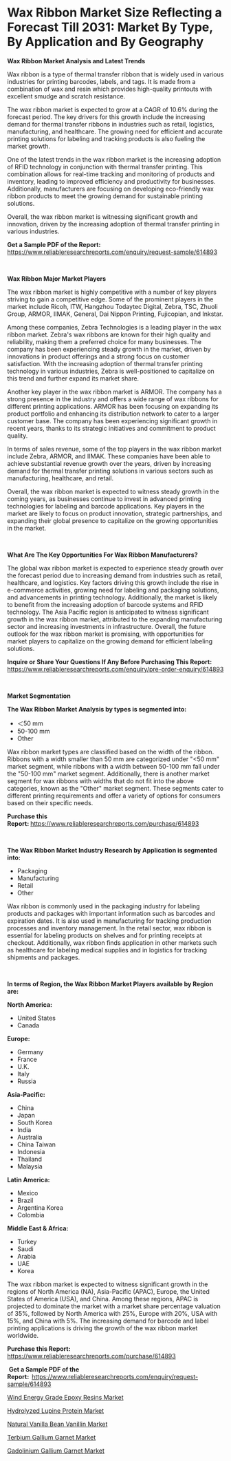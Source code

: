 <p><h1>Wax Ribbon Market Size Reflecting a Forecast Till 2031: Market By Type, By Application and By Geography</h1></p><p><strong>Wax Ribbon Market Analysis and Latest Trends</strong></p>
<p><p>Wax ribbon is a type of thermal transfer ribbon that is widely used in various industries for printing barcodes, labels, and tags. It is made from a combination of wax and resin which provides high-quality printouts with excellent smudge and scratch resistance.</p><p>The wax ribbon market is expected to grow at a CAGR of 10.6% during the forecast period. The key drivers for this growth include the increasing demand for thermal transfer ribbons in industries such as retail, logistics, manufacturing, and healthcare. The growing need for efficient and accurate printing solutions for labeling and tracking products is also fueling the market growth.</p><p>One of the latest trends in the wax ribbon market is the increasing adoption of RFID technology in conjunction with thermal transfer printing. This combination allows for real-time tracking and monitoring of products and inventory, leading to improved efficiency and productivity for businesses. Additionally, manufacturers are focusing on developing eco-friendly wax ribbon products to meet the growing demand for sustainable printing solutions.</p><p>Overall, the wax ribbon market is witnessing significant growth and innovation, driven by the increasing adoption of thermal transfer printing in various industries.</p></p>
<p><strong>Get a Sample PDF of the Report:&nbsp;</strong> <a href="https://www.reliableresearchreports.com/enquiry/request-sample/614893">https://www.reliableresearchreports.com/enquiry/request-sample/614893</a></p>
<p>&nbsp;</p>
<p><strong>Wax Ribbon Major Market Players</strong></p>
<p><p>The wax ribbon market is highly competitive with a number of key players striving to gain a competitive edge. Some of the prominent players in the market include Ricoh, ITW, Hangzhou Todaytec Digital, Zebra, TSC, Zhuoli Group, ARMOR, IIMAK, General, Dai Nippon Printing, Fujicopian, and Inkstar.</p><p>Among these companies, Zebra Technologies is a leading player in the wax ribbon market. Zebra's wax ribbons are known for their high quality and reliability, making them a preferred choice for many businesses. The company has been experiencing steady growth in the market, driven by innovations in product offerings and a strong focus on customer satisfaction. With the increasing adoption of thermal transfer printing technology in various industries, Zebra is well-positioned to capitalize on this trend and further expand its market share.</p><p>Another key player in the wax ribbon market is ARMOR. The company has a strong presence in the industry and offers a wide range of wax ribbons for different printing applications. ARMOR has been focusing on expanding its product portfolio and enhancing its distribution network to cater to a larger customer base. The company has been experiencing significant growth in recent years, thanks to its strategic initiatives and commitment to product quality.</p><p>In terms of sales revenue, some of the top players in the wax ribbon market include Zebra, ARMOR, and IIMAK. These companies have been able to achieve substantial revenue growth over the years, driven by increasing demand for thermal transfer printing solutions in various sectors such as manufacturing, healthcare, and retail.</p><p>Overall, the wax ribbon market is expected to witness steady growth in the coming years, as businesses continue to invest in advanced printing technologies for labeling and barcode applications. Key players in the market are likely to focus on product innovation, strategic partnerships, and expanding their global presence to capitalize on the growing opportunities in the market.</p></p>
<p>&nbsp;</p>
<p><strong>What Are The Key Opportunities For Wax Ribbon Manufacturers?</strong></p>
<p><p>The global wax ribbon market is expected to experience steady growth over the forecast period due to increasing demand from industries such as retail, healthcare, and logistics. Key factors driving this growth include the rise in e-commerce activities, growing need for labeling and packaging solutions, and advancements in printing technology. Additionally, the market is likely to benefit from the increasing adoption of barcode systems and RFID technology. The Asia Pacific region is anticipated to witness significant growth in the wax ribbon market, attributed to the expanding manufacturing sector and increasing investments in infrastructure. Overall, the future outlook for the wax ribbon market is promising, with opportunities for market players to capitalize on the growing demand for efficient labeling solutions.</p></p>
<p><strong>Inquire or Share Your Questions If Any Before Purchasing This Report:</strong> <a href="https://www.reliableresearchreports.com/enquiry/pre-order-enquiry/614893">https://www.reliableresearchreports.com/enquiry/pre-order-enquiry/614893</a></p>
<p>&nbsp;</p>
<p><strong>Market Segmentation</strong></p>
<p><strong>The Wax Ribbon Market Analysis by types is segmented into:</strong></p>
<p><ul><li>＜50 mm</li><li>50-100 mm</li><li>Other</li></ul></p>
<p><p>Wax ribbon market types are classified based on the width of the ribbon. Ribbons with a width smaller than 50 mm are categorized under "<50 mm" market segment, while ribbons with a width between 50-100 mm fall under the "50-100 mm" market segment. Additionally, there is another market segment for wax ribbons with widths that do not fit into the above categories, known as the "Other" market segment. These segments cater to different printing requirements and offer a variety of options for consumers based on their specific needs.</p></p>
<p><strong>Purchase this Report:&nbsp;</strong><a href="https://www.reliableresearchreports.com/purchase/614893">https://www.reliableresearchreports.com/purchase/614893</a></p>
<p>&nbsp;</p>
<p><strong>The Wax Ribbon Market Industry Research by Application is segmented into:</strong></p>
<p><ul><li>Packaging</li><li>Manufacturing</li><li>Retail</li><li>Other</li></ul></p>
<p><p>Wax ribbon is commonly used in the packaging industry for labeling products and packages with important information such as barcodes and expiration dates. It is also used in manufacturing for tracking production processes and inventory management. In the retail sector, wax ribbon is essential for labeling products on shelves and for printing receipts at checkout. Additionally, wax ribbon finds application in other markets such as healthcare for labeling medical supplies and in logistics for tracking shipments and packages.</p></p>
<p>&nbsp;</p>
<p><strong>In terms of Region, the Wax Ribbon Market Players available by Region are:</strong></p>
<p>
    <p> <strong> North America: </strong>
        <ul>
            <li>United States</li>
            <li>Canada</li>
        </ul>
        </p> 
    <p> <strong> Europe: </strong>
        <ul>
            <li>Germany</li>
            <li>France</li>
            <li>U.K.</li>
            <li>Italy</li>
            <li>Russia</li>
        </ul>
        </p> 
    <p> <strong> Asia-Pacific: </strong>
        <ul>
            <li>China</li>
            <li>Japan</li>
            <li>South Korea</li>
            <li>India</li>
            <li>Australia</li>
            <li>China Taiwan</li>
            <li>Indonesia</li>
            <li>Thailand</li>
            <li>Malaysia</li>
        </ul>
        </p> 
    <p> <strong> Latin America: </strong>
        <ul>
            <li>Mexico</li>
            <li>Brazil</li>
            <li>Argentina Korea</li>
            <li>Colombia</li>
        </ul>
        </p> 
    <p> <strong> Middle East & Africa: </strong>
        <ul>
            <li>Turkey</li>
            <li>Saudi</li>
            <li>Arabia</li>
            <li>UAE</li>
            <li>Korea</li>
        </ul>
    </p>
    </p>
<p><p>The wax ribbon market is expected to witness significant growth in the regions of North America (NA), Asia-Pacific (APAC), Europe, the United States of America (USA), and China. Among these regions, APAC is projected to dominate the market with a market share percentage valuation of 35%, followed by North America with 25%, Europe with 20%, USA with 15%, and China with 5%. The increasing demand for barcode and label printing applications is driving the growth of the wax ribbon market worldwide.</p></p>
<p><strong>Purchase this Report: </strong><a href="https://www.reliableresearchreports.com/purchase/614893">https://www.reliableresearchreports.com/purchase/614893</a></p>
<p>&nbsp;<strong>Get a Sample PDF of the Report:&nbsp;&nbsp;</strong><a href="https://www.reliableresearchreports.com/enquiry/request-sample/614893">https://www.reliableresearchreports.com/enquiry/request-sample/614893</a></p>
<p><strong></strong></p>
<p><p><a href="https://issuu.com/reportprime-2/docs/wind-energy-grade-epoxy-resins-market-size-2030.pp">Wind Energy Grade Epoxy Resins Market</a></p><p><a href="https://github.com/RickHolmes3/Market-Research-Report-List-3/blob/main/hydrolyzed-lupine-protein-market.md">Hydrolyzed Lupine Protein Market</a></p><p><a href="https://issuu.com/reportprime-2/docs/natural-vanilla-bean-vanillin-market-size-2030.ppt">Natural Vanilla Bean Vanillin Market</a></p><p><a href="https://github.com/bmorecock/Market-Research-Report-List-2/blob/main/terbium-gallium-garnet-market.md">Terbium Gallium Garnet Market</a></p><p><a href="https://github.com/Krish2023na/Market-Research-Report-List-3/blob/main/gadolinium-gallium-garnet-market.md">Gadolinium Gallium Garnet Market</a></p></p>